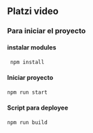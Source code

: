 
## Platzi video

### Para iniciar el proyecto

#### instalar modules

```sh
 npm install 
```
#### Iniciar proyecto
```sh
npm run start
```

#### Script para deployee
```sh
npm run build
```


